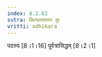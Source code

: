 ```yaml
---
index: 8.2.62
sutra: क्विन्प्रत्ययस्य कुः
vritti: adhikara
---
```


 पदस्य [8।1।16]  पूर्वत्रासिद्धम् [8।2।1]  